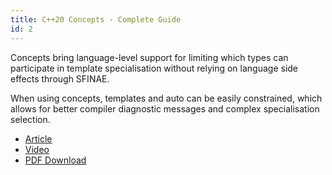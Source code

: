 ```yaml
---
title: C++20 Concepts - Complete Guide
id: 2
---
```


Concepts bring language-level support for limiting which types can participate in template specialisation without relying on language side effects through SFINAE.

When using concepts, templates and auto can be easily constrained, which allows for better compiler diagnostic messages and complex specialisation selection.

- [Article](https://itnext.io/c-20-concepts-complete-guide-42c9e009c6bf) <i class="fas fa-check"></i>
- [Video](https://www.youtube.com/watch?v=1So7onMFxJM) <i class="fas fa-check"></i>
- [PDF Download](https://d.simontoth.eu/neN) <i class="fas fa-check"></i>




